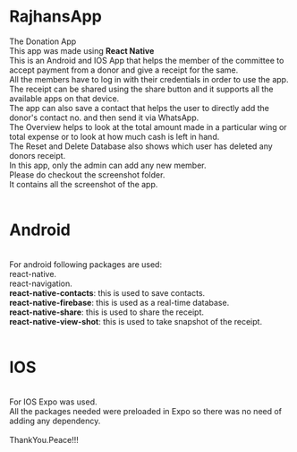 # RajhansApp
The Donation App<br />
This app was made using <strong>React Native</strong><br />
This is an Android and IOS App that helps the member of the committee to accept payment from a donor and give a receipt for the same. <br />
All the members have to log in with their credentials in order to use the app.<br />
The receipt can be shared using the share button and it supports all the available apps on that device.<br />
The app can also save a contact that helps the user to directly add the donor's contact no. and then send it via WhatsApp.<br />
The Overview helps to look at the total amount made in a particular wing or total expense or to look at how much cash is left in hand.<br />
The Reset and Delete Database also shows which user has deleted any donors receipt.<br />
In this app, only the admin can add  any new member.<br />
Please do checkout the screenshot folder.<br />
It contains all the screenshot of the app.<br />
<br />

<h1>Android</h1>
<br />
For android following packages are used:<br />
 react-native.<br />
 react-navigation.<br />
<strong> react-native-contacts</strong>: this is used to save contacts.<br />
<strong> react-native-firebase</strong>: this is used as a real-time database.<br />
<strong> react-native-share</strong>: this is used to share the receipt.<br />
 <strong>react-native-view-shot</strong>: this is used to take snapshot of the  receipt.<br />
<br />
<h1>IOS</h1>
<br />
For IOS Expo was used.<br />
All the packages needed were preloaded in Expo so there was no need of adding any dependency.<br />
<br />
ThankYou.Peace!!!
